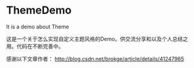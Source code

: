 # ThemeDemo
It is a demo about Theme

这是一个关于怎么实现自定义主题风格的Demo。供交流分享和以及个人总结之用。代码在不断完善中。



感谢以下文章作者：
http://blog.csdn.net/brokge/article/details/41247965


